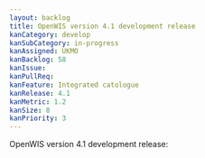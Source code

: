 ```yaml
---
layout: backlog
title: OpenWIS version 4.1 development release
kanCategory: develop
kanSubCategory: in-progress
kanAssigned: UKMO
kanBacklog: 58
kanIssue:
kanPullReq:
kanFeature: Integrated catologue
kanRelease: 4.1
kanMetric: 1.2
kanSize: 8
kanPriority: 3
---
```

OpenWIS version 4.1 development release:

